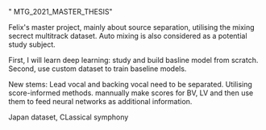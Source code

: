 " MTG_2021_MASTER_THESIS" 

Felix's master project, mainly about source separation, utilising the mixing secrect multitrack dataset. Auto mixing is also considered as a potential study subject.

First, I will learn deep learning: study and build basline model from scratch.
Second, use custom dataset to train baseline models.

New stems: Lead vocal and backing vocal need to be separated. Utilising score-informed methods. mannually make scores for BV, LV and then use them to feed neural networks as additional information.

Japan dataset, CLassical symphony
